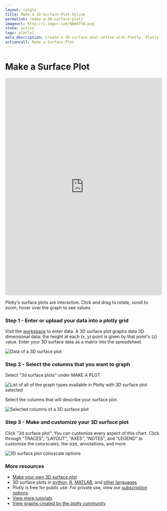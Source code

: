 ```yaml
---
layout: single
title: Make a 3D Surface Plot Online
permalink: /make-a-3D-surface-plot/
imageurl: http://i.imgur.com/N0W4TY8.png
state: active
tags: plotly1
meta_description: Create a 3D surface plot online with Plotly. Plotly is the easiest way to graph your data online.
actioncall: Make a Surface Plot
---
```


# Make a Surface Plot

<iframe src="https://plot.ly/~chris/10796.embed" height="700px" width="100%" style="border:none;"></iframe>

Plotly's surface plots are interactive. Click and drag to rotate, scroll to zoom, hover over the graph to see values.

### Step 1 - Enter or upload your data into a plotly grid

Visit the [workspace](https://plot.ly/plot) to enter data. A 3D surface plot graphs data 3D dimensional data: the height at each (x, y) point is given by that point's (z) value. Enter your 3D surface data as a matrix into the spreadsheet.

![Data of a 3D surface plot](http://i.imgur.com/1IfjB2W.png)

### Step 2 - Select the columns that you want to graph

Select "3d surface plots" under MAKE A PLOT.

![List of all of the graph types available in Plotly with 3D surface plot selected](http://i.imgur.com/CehZ0II.png)

Select the columns that will describe your surface plot.

![Selected columns of a 3D surface plot](http://i.imgur.com/BSMM7Q1.png)

### Step 3 - Make and customize your 3D surface plot

Click "3d surface plot". You can customize every aspect of this chart. Click through "TRACES", "LAYOUT", "AXES", "NOTES", and "LEGEND" to customize the colorscales, the size, annotations, and more.

![3D surface plot colorscale options](http://i.imgur.com/Z5hFBT2.png)


### More resources
- [Make your own 3D surface plot](https://plot.ly/plot)
- 3D surface plots in [python](https://plot.ly/python/3d-surface-plots/), [R](https://plot.ly/r/3d-surface-plots/), [MATLAB](https://plot.ly/matlab/3d-surface-plots/), and [other languages](https://plot.ly/api)
- Plotly is free for public use. For private use, view our [subscription options](https://plot.ly/plans).
- [View more tutorials](https://help.plot.ly/)
- [View graphs created by the plotly community](https://plot.ly/feed)
